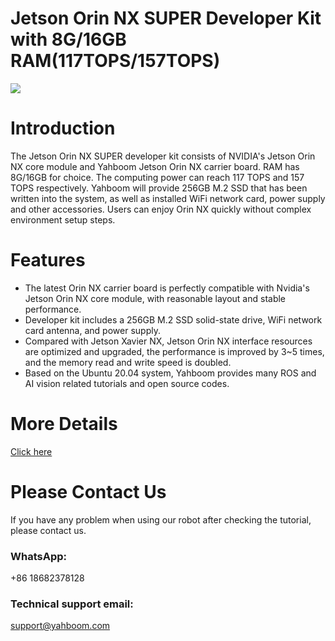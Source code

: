 # Jetson Orin NX SUPER Developer Kit with 8G/16GB RAM(117TOPS/157TOPS)
![]([https://github.com/YahboomTechnology/Jetson-ORIN-NX-SUPER/blob/main/NVIDIA_JETSON_ORIN_NX_SUPER.jpg])
# Introduction
The Jetson Orin NX SUPER developer kit consists of NVIDIA's Jetson Orin NX core module and Yahboom Jetson Orin NX carrier board. RAM has 8G/16GB for choice. The computing power can reach 117 TOPS and 157 TOPS respectively. Yahboom will provide 256GB M.2 SSD that has been written into the system, as well as installed WiFi network card, power supply and other accessories. Users can enjoy Orin NX quickly without complex environment setup steps.
# Features
* The latest Orin NX carrier board is perfectly compatible with Nvidia's Jetson Orin NX core module, with reasonable layout and stable performance.
* Developer kit includes a 256GB M.2 SSD solid-state drive, WiFi network card antenna, and power supply.
* Compared with Jetson Xavier NX, Jetson Orin NX interface resources are optimized and upgraded, the performance is improved by 3~5 times, and the memory read and write speed is doubled.
* Based on the Ubuntu 20.04 system, Yahboom provides many ROS and AI vision related tutorials and open source codes.

# More Details
[Click here](https://category.yahboom.net/products/jetson-orin-nx)

# Please Contact Us
If you have any problem when using our robot after checking the tutorial, please contact us.

### WhatsApp:
+86 18682378128

### Technical support email: 
support@yahboom.com

